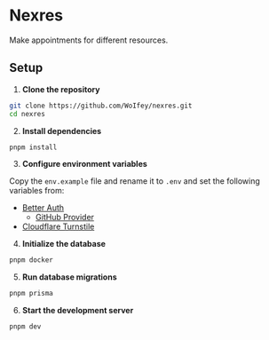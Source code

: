 # Nexres

Make appointments for different resources.

## Setup

1. **Clone the repository**

```bash
git clone https://github.com/WoIfey/nexres.git
cd nexres
```

2. **Install dependencies**

```bash
pnpm install
```

3. **Configure environment variables**

Copy the `env.example` file and rename it to `.env` and set the following variables from:

- [Better Auth](https://www.better-auth.com/docs/installation#set-environment-variables)
  - [GitHub Provider](https://github.com/settings/developers)
- [Cloudflare Turnstile](https://www.cloudflare.com/application-services/products/turnstile/)

4. **Initialize the database**

```bash
pnpm docker
```

5. **Run database migrations**

```bash
pnpm prisma
```

6. **Start the development server**

```bash
pnpm dev
```
